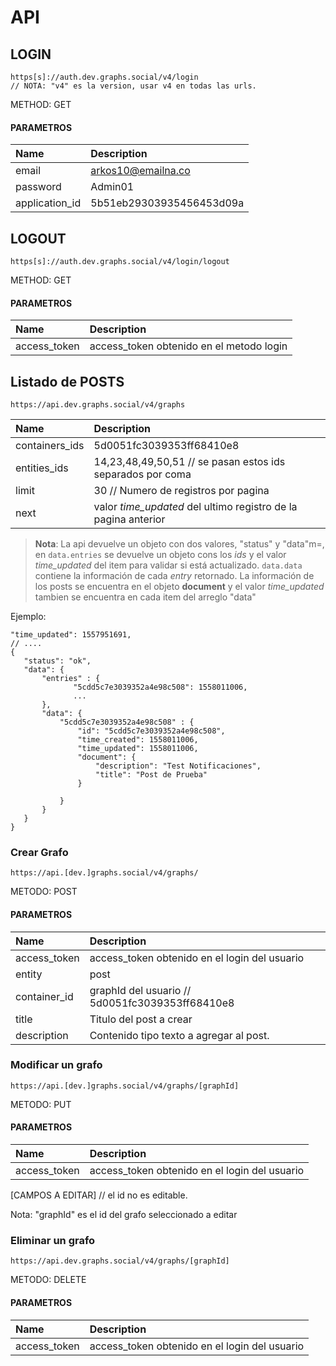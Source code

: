 # API

## LOGIN
```
https[s]://auth.dev.graphs.social/v4/login
// NOTA: "v4" es la version, usar v4 en todas las urls.
```
METHOD: GET

#### PARAMETROS
Name           | Description                       
:------------- |:----------------------------------
email          | arkos10@emailna.co 
password       | Admin01          
application_id | 5b51eb29303935456453d09a

## LOGOUT
```
https[s]://auth.dev.graphs.social/v4/login/logout
```
METHOD: GET

#### PARAMETROS
Name           | Description                       
:------------- |:----------------------------------
access_token          | access_token obtenido en el metodo login           

## Listado de POSTS
```
https://api.dev.graphs.social/v4/graphs
```

Name           | Description                       
:------------- |:----------------------------------
containers_ids | 5d0051fc3039353ff68410e8
entities_ids   | 14,23,48,49,50,51 // se pasan estos ids separados por coma
limit          | 30 // Numero de registros por pagina
next           | valor _time_updated_ del ultimo registro de la pagina anterior

 
> **Nota**: La api devuelve un objeto con dos valores, "status" y "data"m=, en `data.entries`
se devuelve un objeto cons los _ids_  y el valor  _time_updated_ del item para validar si está
actualizado. `data.data` contiene la información
de cada _entry_  retornado. La información de los posts se encuentra en
el objeto **document** y el valor _time_updated_  tambien se encuentra en cada item del arreglo "data"
 
 Ejemplo:
 ```
"time_updated": 1557951691,
// ....
{
    "status": "ok",
    "data": {
        "entries" : {
               "5cdd5c7e3039352a4e98c508": 1558011006,
               ...
        },
        "data": {
            "5cdd5c7e3039352a4e98c508" : {
                "id": "5cdd5c7e3039352a4e98c508",
                "time_created": 1558011006,
                "time_updated": 1558011006,
                "document": {
                    "description": "Test Notificaciones",
                    "title": "Post de Prueba"
                }
      
            }      
        }
    }
}

```


### Crear Grafo
```angular2html
https://api.[dev.]graphs.social/v4/graphs/
```
METODO: POST
#### PARAMETROS
Name                 |Description                                          
:--------------------|:----------------------------------------------------
access_token         |access_token obtenido en el login del usuario
entity               | post
container_id         | graphId del usuario // 5d0051fc3039353ff68410e8           
title                | Titulo del post a crear
description          | Contenido tipo texto a agregar al post.        

### Modificar un grafo
```angular2html
https://api.[dev.]graphs.social/v4/graphs/[graphId]
```
METODO: PUT
#### PARAMETROS
Name                 |Description                                          
:--------------------|:----------------------------------------------------
access_token         |access_token obtenido en el login del usuario
[CAMPOS A EDITAR] // el id no es editable.

Nota: "graphId" es el id del grafo seleccionado a editar
### Eliminar un grafo
```angular2html
https://api.dev.graphs.social/v4/graphs/[graphId]
```
METODO: DELETE
#### PARAMETROS
Name                 |Description                                          
:--------------------|:----------------------------------------------------
access_token         |access_token obtenido en el login del usuario








